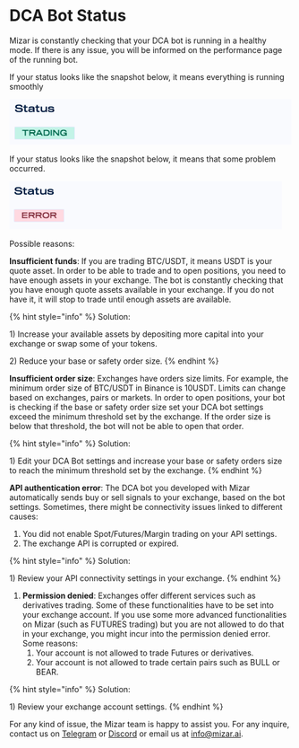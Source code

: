 # DCA Bot Status

Mizar is constantly checking that your DCA bot is running in a healthy mode. If there is any issue, you will be informed on the performance page of the running bot.

If your status looks like the snapshot below, it means everything is running smoothly

![](../.gitbook/assets/screenshot-2021-09-17-at-08.47.25.png)

If your status looks like the snapshot below, it means that some problem occurred.

![](../.gitbook/assets/screenshot-2021-09-17-at-08.49.19.png)

Possible reasons:

**Insufficient funds**: If you are trading BTC/USDT, it means USDT is your quote asset. In order to be able to trade and to open positions, you need to have enough assets in your exchange. The bot is constantly checking that you have enough quote assets available in your exchange. If you do not have it, it will stop to trade until enough assets are available.

{% hint style="info" %}
Solution: 

1\) Increase your available assets by depositing more capital into your exchange or swap some of your tokens. 

2\) Reduce your base or safety order size.
{% endhint %}

**Insufficient order size**: Exchanges have orders size limits. For example, the minimum order size of BTC/USDT in Binance is 10USDT. Limits can change based on exchanges, pairs or markets. In order to open positions, your bot is checking if the base or safety order size set your DCA bot settings exceed the minimum threshold set by the exchange. If the order size is below that threshold, the bot will not be able to open that order.

{% hint style="info" %}
Solution:

1\) Edit your DCA Bot settings and increase your base or safety orders size to reach the minimum threshold set by the exchange.
{% endhint %}

**API authentication error**: The DCA bot you developed with Mizar automatically sends buy or sell signals to your exchange, based on the bot settings. Sometimes, there might be connectivity issues linked to different causes:

1. You did not enable Spot/Futures/Margin trading on your API settings.
2. The exchange API is corrupted or expired.

{% hint style="info" %}
Solution:

1\) Review your API connectivity settings in your exchange.
{% endhint %}

1. **Permission denied**: Exchanges offer different services such as derivatives trading. Some of these functionalities have to be set into your exchange account. If you use some more advanced functionalities on Mizar \(such as FUTURES trading\) but you are not allowed to do that in your exchange, you might incur into the permission denied error. Some reasons:
   1. Your account is not allowed to trade Futures or derivatives.
   2. Your account is not allowed to trade certain pairs such as BULL or BEAR.

{% hint style="info" %}
Solution:

1\) Review your exchange account settings.
{% endhint %}

For any kind of issue, the Mizar team is happy to assist you. For any inquire, contact us on [Telegram](https://t.me/mizar_ai) or [Discord](https://discord.gg/gM4mAYMeWG) or email us at info@mizar.ai.

